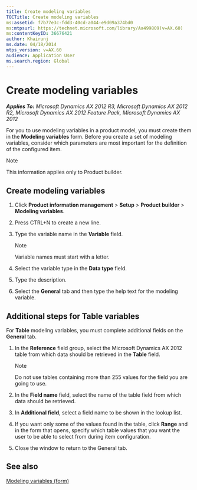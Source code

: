 ```yaml
---
title: Create modeling variables
TOCTitle: Create modeling variables
ms:assetid: f7b77e3c-fdd3-40cd-a044-e9d09a374bd0
ms:mtpsurl: https://technet.microsoft.com/library/Aa499809(v=AX.60)
ms:contentKeyID: 36676421
author: Khairunj
ms.date: 04/18/2014
mtps_version: v=AX.60
audience: Application User
ms.search.region: Global
---
```


# Create modeling variables 


_**Applies To:** Microsoft Dynamics AX 2012 R3, Microsoft Dynamics AX 2012 R2, Microsoft Dynamics AX 2012 Feature Pack, Microsoft Dynamics AX 2012_

For you to use modeling variables in a product model, you must create them in the **Modeling variables** form. Before you create a set of modeling variables, consider which parameters are most important for the definition of the configured item.


> [!NOTE]
> <P>This information applies only to Product builder.</P>



## Create modeling variables

1.  Click **Product information management** \> **Setup** \> **Product builder** \> **Modeling variables**.

2.  Press CTRL+N to create a new line.

3.  Type the variable name in the **Variable** field.
    

    > [!NOTE]
    > <P>Variable names must start with a letter.</P>



4.  Select the variable type in the **Data type** field.

5.  Type the description.

6.  Select the **General** tab and then type the help text for the modeling variable.

## Additional steps for Table variables

For **Table** modeling variables, you must complete additional fields on the **General** tab.

1.  In the **Reference** field group, select the Microsoft Dynamics AX 2012 table from which data should be retrieved in the **Table** field.
    

    > [!NOTE]
    > <P>Do not use tables containing more than 255 values for the field you are going to use.</P>



2.  In the **Field name** field, select the name of the table field from which data should be retrieved.

3.  In **Additional field**, select a field name to be shown in the lookup list.

4.  If you want only some of the values found in the table, click **Range** and in the form that opens, specify which table values that you want the user to be able to select from during item configuration.

5.  Close the window to return to the General tab.

## See also

[Modeling variables (form)](https://technet.microsoft.com/library/aa592160\(v=ax.60\))

  



